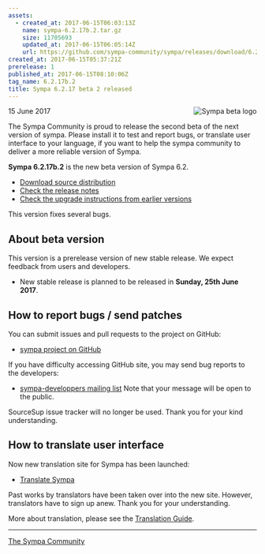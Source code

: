 ```yaml
---
assets:
  - created_at: 2017-06-15T06:03:13Z
    name: sympa-6.2.17b.2.tar.gz
    size: 11705693
    updated_at: 2017-06-15T06:05:14Z
    url: https://github.com/sympa-community/sympa/releases/download/6.2.17b.2/sympa-6.2.17b.2.tar.gz
created_at: 2017-06-15T05:37:21Z
prerelease: 1
published_at: 2017-06-15T08:10:06Z
tag_name: 6.2.17b.2
title: Sympa 6.2.17 beta 2 released
---
```


<img align="right" src="https://www.sympa.org/_media/logos/old/sympa_beta.png" title="Sympa beta logo"/> 15 June 2017

The Sympa Community is proud to release the second beta of the next version of sympa. Please install it to test and report bugs, or translate user interface to your language, if you want to help the sympa community to deliver a more reliable version of Sympa.

**Sympa 6.2.17b.2** is the new beta version of Sympa 6.2.
- [Download source distribution](https://github.com/sympa-community/sympa/releases/download/6.2.17b.2/sympa-6.2.17b.2.tar.gz)
- [Check the release notes](https://github.com/sympa-community/sympa/blob/6.2.17b.2/NEWS.md)
- [Check the upgrade instructions from earlier versions](https://www.sympa.org/faq/upgrade-to-v6.2)

This version fixes several bugs.

About beta version
---------------------

This version is a prerelease version of new stable release.  We expect feedback from users and developers.
- New stable release is planned to be released in **Sunday, 25th June 2017**.

How to report bugs / send patches
--------------------------------------

You can submit issues and pull requests to the project on GitHub:
- [sympa project on GitHub](https://github.com/sympa-community/sympa)

If you have difficulty accessing GitHub site, you may send bug reports to the developers:
- [sympa-developpers mailing list](https://listes.renater.fr/sympa/info/sympa-developpers)
  Note that your message will be open to the public.

SourceSup issue tracker will no longer be used.  Thank you for your kind understanding.

How to translate user interface
----------------------------------

Now new translation site for Sympa has been launched:
* [Translate Sympa](https://translate.sympa.org/)

Past works by translators have been taken over into the new site.  However, translators have to sign up anew.  Thank you for your understanding.

More about translation, please see the [Translation Guide](https://www.sympa.org/translating_sympa).

----
[The Sympa Community](https://github.com/sympa-community)
